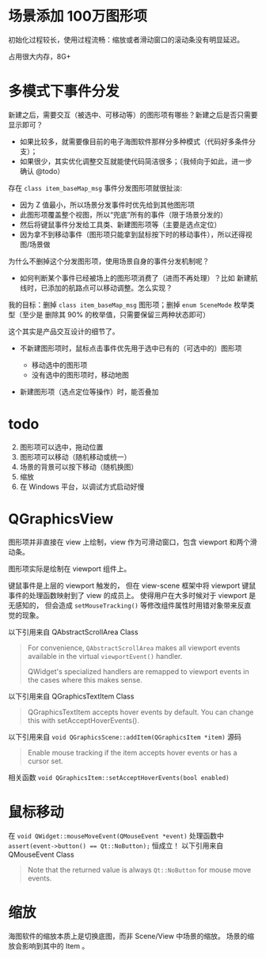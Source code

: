 # 场景添加 100万图形项

初始化过程较长，使用过程流畅：缩放或者滑动窗口的滚动条没有明显延迟。

占用很大内存，8G+

# 多模式下事件分发

新建之后，需要交互（被选中、可移动等）的图形项有哪些？新建之后是否只需要显示即可？

- 如果比较多，就需要像目前的电子海图软件那样分多种模式（代码好多条件分支）；
- 如果很少，其实优化调整交互就能使代码简洁很多；（我倾向于如此，进一步确认 @todo）

存在 `class item_baseMap_msg` 事件分发图形项就很扯淡:

- 因为 Z 值最小，所以场景分发事件时优先给到其他图形项
- 此图形项覆盖整个视图，所以“兜底”所有的事件（限于场景分发的）
- 然后将键鼠事件分发给工具类、新建图形项等（主要是选点定位）
- 因为拿不到移动事件（图形项只能拿到鼠标按下时的移动事件），所以还得视图/场景做

为什么不删掉这个分发图形项，使用场景自身的事件分发机制呢？

- 如何判断某个事件已经被场上的图形项消费了（进而不再处理）？比如
新建航线时，已添加的航路点可以移动调整。怎么实现？

我的目标：删掉 `class item_baseMap_msg` 图形项；删掉 `enum SceneMode` 枚举类型（至少是
删除其 90% 的枚举值，只需要保留三两种状态即可）

这个其实是产品交互设计的细节了。

- 不新建图形项时，鼠标点击事件优先用于选中已有的（可选中的）图形项

    - 移动选中的图形项
    - 没有选中的图形项时，移动地图

- 新建图形项（选点定位等操作）时，能否叠加



# todo

2. 图形项可以选中，拖动位置
3. 图形项可以移动（随机移动或统一）
4. 场景的背景可以按下移动（随机换图）
5. 缩放
6. 在 Windows 平台，以调试方式启动好慢

# QGraphicsView

图形项并非直接在 view 上绘制，view 作为可滑动窗口，包含 viewport 和两个滑动条。

图形项实际是绘制在 viewport 组件上。

键鼠事件是上层的 viewport 触发的，
但在 view-scene 框架中将 viewport 键鼠事件的处理函数映射到了 view 的成员上。
使得用户在大多时候对于 viewport 是无感知的，
但会造成 `setMouseTracking()` 等修改组件属性时用错对象带来反直觉的现象。

以下引用来自 QAbstractScrollArea Class

> For convenience, `QAbstractScrollArea` makes all viewport events available in the virtual `viewportEvent()` handler.
>
> QWidget's specialized handlers are remapped to viewport events in the cases where this makes sense.

以下引用来自 QGraphicsTextItem Class

> QGraphicsTextItem accepts hover events by default. You can change this with setAcceptHoverEvents().

以下引用来自 `void QGraphicsScene::addItem(QGraphicsItem *item)` 源码

> Enable mouse tracking if the item accepts hover events or has a cursor set.

相关函数 `void QGraphicsItem::setAcceptHoverEvents(bool enabled)`

# 鼠标移动

在 `void QWidget::mouseMoveEvent(QMouseEvent *event)` 处理函数中 `assert(event->button() == Qt::NoButton);` 恒成立！
以下引用来自 QMouseEvent Class

> Note that the returned value is always `Qt::NoButton` for mouse move events.

# 缩放

海图软件的缩放本质上是切换底图，而非 Scene/View 中场景的缩放。
场景的缩放会影响到其中的 Item 。